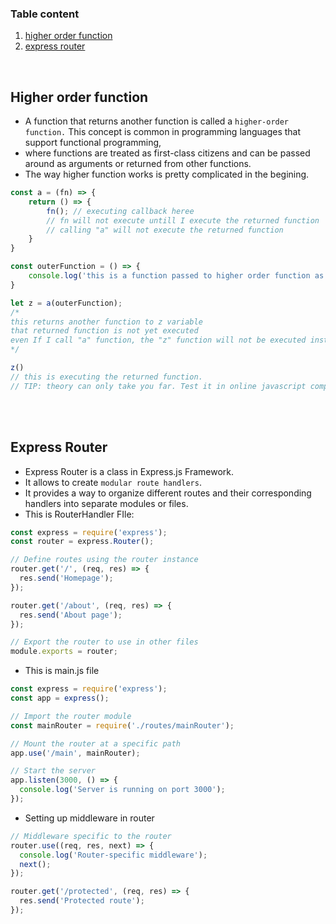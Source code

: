 ### Table content
1. [higher order function](#higher-order-function)
2. [express router](#express-router)



<br>

## Higher order function
* A function that returns another function is called a `higher-order function.` This concept is common in programming languages that support functional programming,
* where functions are treated as first-class citizens and can be passed around as arguments or returned from other functions.
* The way higher function works is pretty complicated in the begining.
```javascript
const a = (fn) => {
    return () => {
        fn(); // executing callback heree
        // fn will not execute untill I execute the returned function
        // calling "a" will not execute the returned function
    }
}

const outerFunction = () => {
    console.log('this is a function passed to higher order function as arguments')
}

let z = a(outerFunction);
/* 
this returns another function to z variable 
that returned function is not yet executed
even If I call "a" function, the "z" function will not be executed instantly
*/

z()
// this is executing the returned function.
// TIP: theory can only take you far. Test it in online javascript compiler and feel the pattern. Use practical
```


<br>
<br>

## Express Router
* Express Router is a class in Express.js Framework.
* It allows to create `modular route handlers`.
*  It provides a way to organize different routes and their corresponding handlers into separate modules or files.
*  This is RouterHandler FIle:
```javascript
const express = require('express');
const router = express.Router();

// Define routes using the router instance
router.get('/', (req, res) => {
  res.send('Homepage');
});

router.get('/about', (req, res) => {
  res.send('About page');
});

// Export the router to use in other files
module.exports = router;

```

* This is main.js file
```javascript
const express = require('express');
const app = express();

// Import the router module
const mainRouter = require('./routes/mainRouter');

// Mount the router at a specific path
app.use('/main', mainRouter);

// Start the server
app.listen(3000, () => {
  console.log('Server is running on port 3000');
});

```

* Setting up middleware in router
```javascript
// Middleware specific to the router
router.use((req, res, next) => {
  console.log('Router-specific middleware');
  next();
});

router.get('/protected', (req, res) => {
  res.send('Protected route');
});

```
